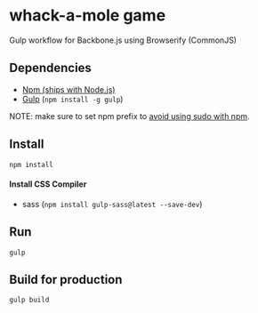 # whack-a-mole game
Gulp workflow for Backbone.js using Browserify (CommonJS)

## Dependencies
* [Npm (ships with Node.js)](https://github.com/joyent/node/wiki/installing-node.js-via-package-manager)
* [Gulp](http://gulpjs.com/) (`npm install -g gulp`)

NOTE: make sure to set npm prefix to [avoid using sudo with npm](http://stackoverflow.com/questions/19352976/npm-modules-wont-install-globally-without-sudo/21712034#21712034).

## Install
`npm install`

#### Install CSS Compiler
* sass (`npm install gulp-sass@latest --save-dev`)

## Run
`gulp`

## Build for production
`gulp build`
